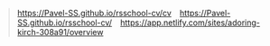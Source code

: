 >   https://Pavel-SS.github.io/rsschool-cv/cv &ensp;
>   https://Pavel-SS.github.io/rsschool-cv/
&ensp;
> https://app.netlify.com/sites/adoring-kirch-308a91/overview
